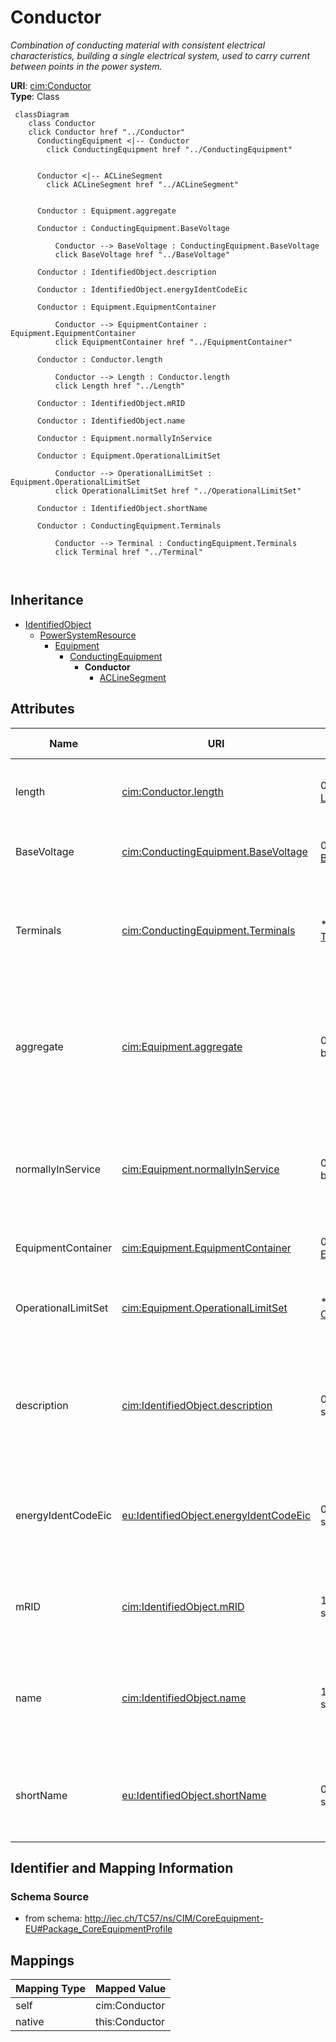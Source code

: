 # Conductor


_Combination of conducting material with consistent electrical characteristics, building a single electrical system, used to carry current between points in the power system._





**URI**: [cim:Conductor](http://iec.ch/TC57/CIM100#Conductor)<br />
**Type**: Class




```mermaid
 classDiagram
    class Conductor
    click Conductor href "../Conductor"
      ConductingEquipment <|-- Conductor
        click ConductingEquipment href "../ConductingEquipment"
      

      Conductor <|-- ACLineSegment
        click ACLineSegment href "../ACLineSegment"
      
      
      Conductor : Equipment.aggregate
        
      Conductor : ConductingEquipment.BaseVoltage
        
          Conductor --> BaseVoltage : ConductingEquipment.BaseVoltage
          click BaseVoltage href "../BaseVoltage"
        
      Conductor : IdentifiedObject.description
        
      Conductor : IdentifiedObject.energyIdentCodeEic
        
      Conductor : Equipment.EquipmentContainer
        
          Conductor --> EquipmentContainer : Equipment.EquipmentContainer
          click EquipmentContainer href "../EquipmentContainer"
        
      Conductor : Conductor.length
        
          Conductor --> Length : Conductor.length
          click Length href "../Length"
        
      Conductor : IdentifiedObject.mRID
        
      Conductor : IdentifiedObject.name
        
      Conductor : Equipment.normallyInService
        
      Conductor : Equipment.OperationalLimitSet
        
          Conductor --> OperationalLimitSet : Equipment.OperationalLimitSet
          click OperationalLimitSet href "../OperationalLimitSet"
        
      Conductor : IdentifiedObject.shortName
        
      Conductor : ConductingEquipment.Terminals
        
          Conductor --> Terminal : ConductingEquipment.Terminals
          click Terminal href "../Terminal"
        
      
```





## Inheritance
* [IdentifiedObject](IdentifiedObject.md)
    * [PowerSystemResource](PowerSystemResource.md)
        * [Equipment](Equipment.md)
            * [ConductingEquipment](ConductingEquipment.md)
                * **Conductor**
                    * [ACLineSegment](ACLineSegment.md)



## Attributes


| Name | URI | Cardinality and Range | Description | Inheritance |
| ---  | --- | --- | --- | --- |
| length | [cim:Conductor.length](http://iec.ch/TC57/CIM100#Conductor.length) | 0..1 <br />  [Length](Length.md)  | Segment length for calculating line section capabilities | direct |
| BaseVoltage | [cim:ConductingEquipment.BaseVoltage](http://iec.ch/TC57/CIM100#ConductingEquipment.BaseVoltage) | 0..1 <br />  [BaseVoltage](BaseVoltage.md)  | Base voltage of this conducting equipment | [ConductingEquipment](ConductingEquipment.md) |
| Terminals | [cim:ConductingEquipment.Terminals](http://iec.ch/TC57/CIM100#ConductingEquipment.Terminals) | * <br />  [Terminal](Terminal.md)  | Conducting equipment have terminals that may be connected to other conducting... | [ConductingEquipment](ConductingEquipment.md) |
| aggregate | [cim:Equipment.aggregate](http://iec.ch/TC57/CIM100#Equipment.aggregate) | 0..1 <br />  boolean  | The aggregate flag provides an alternative way of representing an aggregated ... | [Equipment](Equipment.md) |
| normallyInService | [cim:Equipment.normallyInService](http://iec.ch/TC57/CIM100#Equipment.normallyInService) | 0..1 <br />  boolean  | Specifies the availability of the equipment under normal operating conditions | [Equipment](Equipment.md) |
| EquipmentContainer | [cim:Equipment.EquipmentContainer](http://iec.ch/TC57/CIM100#Equipment.EquipmentContainer) | 0..1 <br />  [EquipmentContainer](EquipmentContainer.md)  | Container of this equipment | [Equipment](Equipment.md) |
| OperationalLimitSet | [cim:Equipment.OperationalLimitSet](http://iec.ch/TC57/CIM100#Equipment.OperationalLimitSet) | * <br />  [OperationalLimitSet](OperationalLimitSet.md)  | The operational limit sets associated with this equipment | [Equipment](Equipment.md) |
| description | [cim:IdentifiedObject.description](http://iec.ch/TC57/CIM100#IdentifiedObject.description) | 0..1 <br />  string  | The description is a free human readable text describing or naming the object | [IdentifiedObject](IdentifiedObject.md) |
| energyIdentCodeEic | [eu:IdentifiedObject.energyIdentCodeEic](http://iec.ch/TC57/CIM100-European#IdentifiedObject.energyIdentCodeEic) | 0..1 <br />  string  | The attribute is used for an exchange of the EIC code (Energy identification ... | [IdentifiedObject](IdentifiedObject.md) |
| mRID | [cim:IdentifiedObject.mRID](http://iec.ch/TC57/CIM100#IdentifiedObject.mRID) | 1 <br />  string  | Master resource identifier issued by a model authority | [IdentifiedObject](IdentifiedObject.md) |
| name | [cim:IdentifiedObject.name](http://iec.ch/TC57/CIM100#IdentifiedObject.name) | 1 <br />  string  | The name is any free human readable and possibly non unique text naming the o... | [IdentifiedObject](IdentifiedObject.md) |
| shortName | [eu:IdentifiedObject.shortName](http://iec.ch/TC57/CIM100-European#IdentifiedObject.shortName) | 0..1 <br />  string  | The attribute is used for an exchange of a human readable short name with len... | [IdentifiedObject](IdentifiedObject.md) |









## Identifier and Mapping Information







### Schema Source


* from schema: http://iec.ch/TC57/ns/CIM/CoreEquipment-EU#Package_CoreEquipmentProfile





## Mappings

| Mapping Type | Mapped Value |
| ---  | ---  |
| self | cim:Conductor |
| native | this:Conductor |




